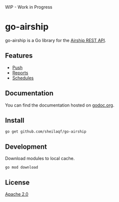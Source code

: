 WIP - Work in Progress

# go-airship

go-airship is a Go library for the [Airship REST API](https://docs.airship.com/api/ua/#).

## Features

- [Push](/push.go)
- [Reports](/reports.go)
- [Schedules](/schedules.go)

## Documentation

You can find the documentation hosted on [godoc.org](https://godoc.org/github.com/sheilaqf/go-airship).

## Install

```
go get github.com/sheilaqf/go-airship
```

## Development

Download modules to local cache.

```
go mod download
```

## License

[Apache 2.0](/LICENSE)
